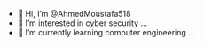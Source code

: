 - 👋 Hi, I’m @AhmedMoustafa518
- 👀 I’m interested in cyber security ...
- 🌱 I’m currently learning  computer engineering ... 

<!---
AhmedMoustafa518/AhmedMoustafa518 is a ✨ special ✨ repository because its `README.md` (this file) appears on your GitHub profile.
You can click the Preview link to take a look at your changes.
--->
